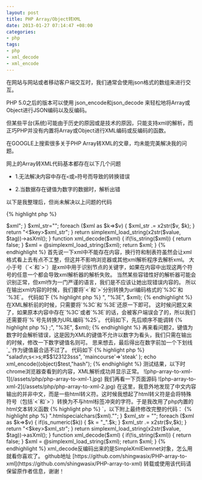 ```yaml
---
layout: post
title: PHP Array/Object转XML
date: 2013-01-27 07:14:47 +08:00
categories:
- php
tags:
- php
- xml_decode
- xml_encode
---
```


在网站与网站或者移动客户端交互时，我们通常会使用json格式的数组来进行交互。

PHP 5.0之后的版本可以使用 json_encode和json_decode 来轻松地将Array或Object进行JSON编码以及反编码。

但某些平台(系统)可能由于历史的原因或是技术的原因，只能支持xml的解析，而正巧PHP并没有内置将Array或Object进行XML编码或反编码的函数。

在GOOGLE上搜索很多关于PHP Array转XML的文章，均未能完美解决我的问题。

网上的Array转XML代码基本都存在以下几个问题

+ 1.无法解决内容中存在`<`或`>`符号而导致的转换错误

+ 2.当数据存在键值为数字的数据时，解析出错

以下是我整理后，但尚未解决以上问题的代码

{% highlight php %}
<?php
function xml_encode($value, $tag = "root") {
	if( !is_array($value)
		&& !is_string($value)
		&& !is_bool($value)
		&& !is_numeric($value)
		&& !is_object($value) ) {
			return false;
	}
	function x2str($xml, $key) {
		if (!is_array($xml) && !is_object($xml)) {
			return "<$key>$xml</$key>";
		}
		$xml_str="";
		foreach ($xml as $k=>$v) {
			$xml_str .= x2str($v, $k);
		}
		return "<$key>$xml_str</$key>";
	}
	return simplexml_load_string(x2str($value, $tag))->asXml();
}

function xml_decode($xml) {
	if(!is_string($xml)) {
		return false;
	}
	$xml = @simplexml_load_string($xml);
	return $xml;
}
{% endhighlight %}

首先说一下xml中不能存在内容，换行符和制表符虽然会让xml格式看上去有点不工整，但这并不影响浏览器或其他xml解析程序去解析xml。

大小于号（`<`和`>`）是xml中用于识别节点的关键字，如果在内容中出现这两个符号的任意一个都会导致xml解析器的解析失败。

当然某些容错性好的解析器可能会识别正常，但xml作为一门严谨的语言，我们是不应该让她出现错误内容的。

所以在输出xml内容的时候，我们要将`<`和`>`分别转换为url编码格式的`%3C`和`%3E`。

代码如下

{% highlight php %}
<?php
$xml = str_replace("<", "%3C", $xml);
$xml = str_replace(">", "%3E", $xml);
{% endhighlight %}

在XML解析前的时候，只需要将`%3C`和`%3E`还原一下即可。

这时候问题又来了，如果原本内容中存在`%3C`或者`%3E`的话，会被客户端误会了的，所以我们还需要将`%`号先转换为URL编码`%25`。

代码如下，先后顺序不能调转

{% highlight php %}
<?php
$xml = str_replace("%", "%25", $xml);
$xml = str_replace("<;", "%3C", $xml);
$xml = str_replace(">;", "%3E", $xml);
{% endhighlight %}

再来看问题2，键值为数字时会解析错误，这是因为XML的键值不允许以数字为看头，我们只需在输出的时候，修改一下数字键值名则可。

思来想去，最后得出在数字前加一个下划线`_`作为键值最合适不过了。

代码如下

{% highlight php %}
<?php
if(is_numeric($k)) {
	$k = "_".$k;
}
{% endhighlight %}

下面来进行以下测试，测试代码如下

{% highlight php %}
<?php
@header("Content-type:application/xml");

$test['string']='文本';
$test['ss']='12:30';
$test[123]=123123123;
$test['asdasd']=true;
$test[3]=array(
	'entree'=>"salad\n;s<>s;#$$123123sss",
	'maincourse'=>'steak'
);
echo xml_encode((object)$test,"hash");
{% endhighlight %}

测试结果，以下时chrome浏览器查看到的内容，XML解析成功并显示正常。

![php-array-to-xml-1](/assets/php/php-array-to-xml-1.jpg)

我们再看一下页面源码

![php-array-to-xml-2](/assets/php/php-array-to-xml-2.jpg)

在这里，我意外地发现了中文内容输出的并非中文，而是一些html转义符。这时候我想起了html转义符是会将特殊符号（包括`<`和`>`）转换为不与html标签冲突的字符。于是我改用了php内置的html文本转义函数

{% highlight php %}
<?php
htmlspecialchars($xml);
{% endhighlight %}

使用了一下，效果还不错，以下是chrome浏览器解析后显示的内容

![php-array-to-xml-3](/assets/php/php-array-to-xml-3.jpg)

不但解析正常，还在在浏览器上直接看到原始数据的`<`和`>`，以下附上最终修改完整的代码：

{% highlight php %}
<?php
/*
Function : xml_encode,xml_decode
Author : Shingwa Six
Source code from http://blog.waaile.com/array-to-xml
*/

function xml_encode($value, $tag = "root") {
	if( !is_array($value)
		&& !is_string($value)
		&& !is_bool($value)
		&& !is_numeric($value)
		&& !is_object($value) ) {
			return false;
	}
	function x2str($xml, $key) {
		if (!is_array($xml) && !is_object($xml)) {
			return "<$key>".htmlspecialchars($xml)."</$key>";
		}
		$xml_str = "";
		foreach ($xml as $k=>$v) {
			if(is_numeric($k)) {
				$k = "_".$k;
			}
			$xml_str .= x2str($v,$k);
		}
		return "<$key>$xml_str</$key>";
	}
	return simplexml_load_string(x2str($value, $tag))->asXml();
}

function xml_decode($xml) {
	if(!is_string($xml)) {
		return false;
	}
	$xml = @simplexml_load_string($xml);
	return $xml;
}
{% endhighlight %}

xml_decode反编码出来的是SimpleXmlElemnet对象，怎么用就看你喜欢了。

github地址 [https://github.com/shingwasix/PHP-array-to-xml](https://github.com/shingwasix/PHP-array-to-xml)

转载或使用该代码请保留原作者信息，谢谢！
